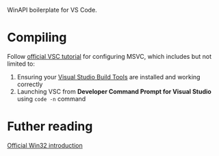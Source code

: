WinAPI boilerplate for VS Code.

# Compiling

Follow [official VSC tutorial](https://code.visualstudio.com/docs/cpp/config-msvc) for configuring MSVC, which includes but not limited to:
1) Ensuring your [Visual Studio Build Tools](https://visualstudio.microsoft.com/downloads/) are installed and working correctly
2) Launching VSC from **Developer Command Prompt for Visual Studio** using `code -n` command

# Futher reading

[Official Win32 introduction](https://docs.microsoft.com/en-us/windows/win32/learnwin32/your-first-windows-program)
